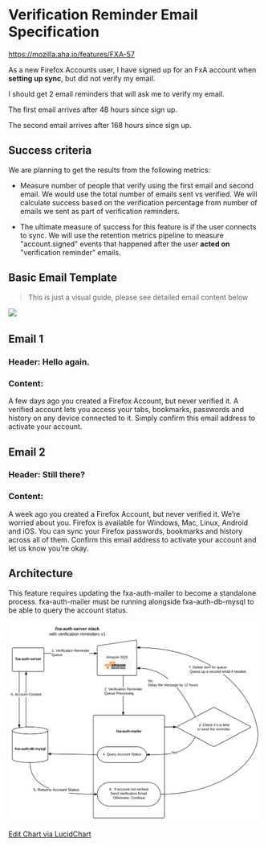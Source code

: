 
Verification Reminder Email Specification
======================

https://mozilla.aha.io/features/FXA-57

As a new Firefox Accounts user,
 I have signed up for an FxA account when **setting up sync**, but did not verify my email.
 
 I should get 2 email reminders that will ask me to verify my email.
 
 The first email arrives after 48 hours since sign up.
 
 The second email arrives after 168 hours since sign up.

## Success criteria

We are planning to get the results from the following metrics:

- Measure number of people that verify using the first email and second email.
We would use the total number of emails sent vs verified.
We will calculate success based on the verification percentage from number of emails we sent as part of
 verification reminders.

- The ultimate measure of success for this feature is if the user connects to sync.
We will use the retention metrics pipeline to measure "account.signed" events that happened
 after the user **acted on**  "verification reminder" emails.

## Basic Email Template

> This is just a visual guide, please see detailed email content below

![](basic-template.png)


## Email 1

### Header: Hello again.

### Content:

A few days ago you created a Firefox Account, but never verified it.
A verified account lets you access your tabs, bookmarks, passwords and
 history on any device connected to it.
Simply confirm this email address to activate your account.

## Email 2

### Header: Still there?

### Content:

A week ago you created a Firefox Account, but never verified it. We’re worried about you.
Firefox is available for Windows, Mac, Linux, Android and iOS.
You can sync your Firefox passwords, bookmarks and history across all of them.
Confirm this email address to activate your account and let us know you're okay.


## Architecture

This feature requires updating the fxa-auth-mailer to become a standalone process.
fxa-auth-mailer must be running alongside fxa-auth-db-mysql to be able to query the account status.

![](sqs-outline.png)

[Edit Chart via LucidChart](https://www.lucidchart.com/documents/edit/ea989394-f165-4700-88a7-ebcd0c5d2ce3#)

